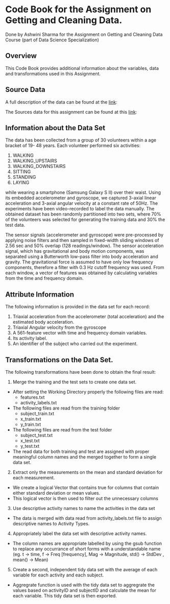 # Code Book for the Assignment on Getting and Cleaning Data. 

Done by Ashwini Sharma for the Assignment on Getting and Cleaning Data Course (part of Data Science Specialization)

## Overview
This Code Book provides additional information about the variables, data and transformations used in this Assignment. 

## Source Data
A full description of the data can be found at the [link](http://archive.ics.uci.edu/ml/datasets/Human+Activity+Recognition+Using+Smartphones):

The Sources data for this assignment can be found at this [link](https://d396qusza40orc.cloudfront.net/getdata%2Fprojectfiles%2FUCI%20HAR%20Dataset.zip):

## Information about the Data Set
The data has been collected from a group of 30 volunteers within a age bracket of 19- 48 years. Each volunteer performed six activities:

1. WALKING
2. WALKING_UPSTAIRS
3. WALKING_DOWNSTAIRS
4. SITTING
5. STANDING
6. LAYING


while wearing a smartphone (Samsung Galaxy S II) over their waist. 
Using its embedded accelerometer and gyroscope, we captured 3-axial linear acceleration and 3-axial angular velocity at a constant rate of 50Hz. The experiments have been video-recorded to label the data manually. The obtained dataset has been randomly partitioned into two sets, where 70% of the volunteers was selected for generating the training data and 30% the test data.

The sensor signals (accelerometer and gyroscope) were pre-processed by applying noise filters and then sampled in fixed-width sliding windows of 2.56 sec and 50% overlap (128 readings/window). The sensor acceleration signal, which has gravitational and body motion components, was separated using a Butterworth low-pass filter into body acceleration and gravity. The gravitational force is assumed to have only low frequency components, therefore a filter with 0.3 Hz cutoff frequency was used. From each window, a vector of features was obtained by calculating variables from the time and frequency domain.

## Attribute Information

The following information is provided in the data set for each record: 

1. Triaxial acceleration from the accelerometer (total acceleration) and the estimated body acceleration.
2. Triaxial Angular velocity from the gyroscope
3. A 561-feature vector with time and frequency domain variables.
4. Its activity label.
5. An identifier of the subject who carried out the experiment.

## Transformations on the Data Set. 

The following transformations have been done to obtain the final result:

1. Merge the training and the test sets to create one data set.
  - After setting the Working Directory properly the following files are read:
    - features.txt
    - activity_labels.txt
  - The following files are read from the training folder
    - subject_train.txt
    - x_train.txt
    - y_train.txt
  - The following files are read from the test folder
    - subject_test.txt
    - x_test.txt
    - y_test.txt
  - The read data for both training and test are assigned with proper meaningful column names and the merged together to form a single data set.
2. Extract only the measurements on the mean and standard deviation for each measurement.
  - We create a logical Vector that contains true for columns that contain either standard deviation or mean values. 
  - This logical vector is then used to filter out the unnecessary columns
3. Use descriptive activity names to name the activities in the data set
  - The data is merged with data read from activity_labels.txt file to assign descriptive names to Activity Types.
4. Appropriately label the data set with descriptive activity names.
  - The column names are appropriate labelled by using the gsub function to replace any occurrance of short forms with a understandable name (eg. t -> time, f -> Freq [frequency], Mag -> Magnitude, std() -> StdDev , mean() -> Mean)
5. Create a second, independent tidy data set with the average of each variable for each activity and each subject.
  - Aggregrate function is used with the tidy data set to aggregrate the values based on activityID and subjectID and calculate the mean for each variable. This tidy data set is then exported.
